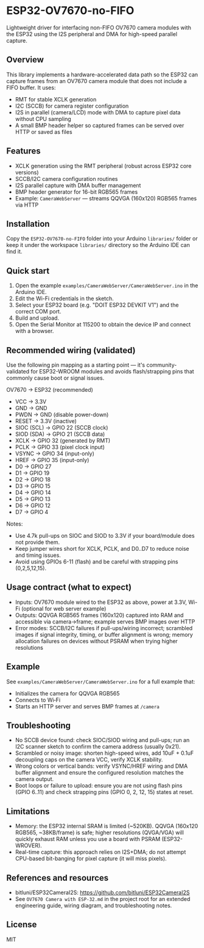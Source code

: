 
ESP32-OV7670-no-FIFO
=====================

Lightweight driver for interfacing non-FIFO OV7670 camera modules with the ESP32 using the I2S peripheral and DMA for high-speed parallel capture.

Overview
--------
This library implements a hardware-accelerated data path so the ESP32 can capture frames from an OV7670 camera module that does not include a FIFO buffer. It uses:

- RMT for stable XCLK generation
- I2C (SCCB) for camera register configuration
- I2S in parallel (camera/LCD) mode with DMA to capture pixel data without CPU sampling
- A small BMP header helper so captured frames can be served over HTTP or saved as files

Features
--------
- XCLK generation using the RMT peripheral (robust across ESP32 core versions)
- SCCB/I2C camera configuration routines
- I2S parallel capture with DMA buffer management
- BMP header generator for 16-bit RGB565 frames
- Example: `CameraWebServer` — streams QQVGA (160x120) RGB565 frames via HTTP

Installation
------------
Copy the `ESP32-OV7670-no-FIFO` folder into your Arduino `libraries/` folder or keep it under the workspace `libraries/` directory so the Arduino IDE can find it.

Quick start
-----------
1. Open the example `examples/CameraWebServer/CameraWebServer.ino` in the Arduino IDE.
2. Edit the Wi-Fi credentials in the sketch.
3. Select your ESP32 board (e.g. "DOIT ESP32 DEVKIT V1") and the correct COM port.
4. Build and upload.
5. Open the Serial Monitor at 115200 to obtain the device IP and connect with a browser.

Recommended wiring (validated)
-------------------------------
Use the following pin mapping as a starting point — it's community-validated for ESP32-WROOM modules and avoids flash/strapping pins that commonly cause boot or signal issues.

OV7670 -> ESP32 (recommended)

- VCC -> 3.3V
- GND -> GND
- PWDN -> GND (disable power-down)
- RESET -> 3.3V (inactive)
- SIOC (SCL) -> GPIO 22 (SCCB clock)
- SIOD (SDA) -> GPIO 21 (SCCB data)
- XCLK -> GPIO 32 (generated by RMT)
- PCLK -> GPIO 33 (pixel clock input)
- VSYNC -> GPIO 34 (input-only)
- HREF -> GPIO 35 (input-only)
- D0 -> GPIO 27
- D1 -> GPIO 19
- D2 -> GPIO 18
- D3 -> GPIO 15
- D4 -> GPIO 14
- D5 -> GPIO 13
- D6 -> GPIO 12
- D7 -> GPIO 4

Notes:
- Use 4.7k pull-ups on SIOC and SIOD to 3.3V if your board/module does not provide them.
- Keep jumper wires short for XCLK, PCLK, and D0..D7 to reduce noise and timing issues.
- Avoid using GPIOs 6-11 (flash) and be careful with strapping pins (0,2,5,12,15).

Usage contract (what to expect)
-------------------------------
- Inputs: OV7670 module wired to the ESP32 as above, power at 3.3V, Wi-Fi (optional for web server example)
- Outputs: QQVGA RGB565 frames (160x120) captured into RAM and accessible via camera->frame; example serves BMP images over HTTP
- Error modes: SCCB/I2C failures if pull-ups/wiring incorrect; scrambled images if signal integrity, timing, or buffer alignment is wrong; memory allocation failures on devices without PSRAM when trying higher resolutions

Example
-------
See `examples/CameraWebServer/CameraWebServer.ino` for a full example that:

- Initializes the camera for QQVGA RGB565
- Connects to Wi‑Fi
- Starts an HTTP server and serves BMP frames at `/camera`

Troubleshooting
---------------
- No SCCB device found: check SIOC/SIOD wiring and pull-ups; run an I2C scanner sketch to confirm the camera address (usually 0x21).
- Scrambled or noisy image: shorten high-speed wires, add 10uF + 0.1uF decoupling caps on the camera VCC, verify XCLK stability.
- Wrong colors or vertical bands: verify VSYNC/HREF wiring and DMA buffer alignment and ensure the configured resolution matches the camera output.
- Boot loops or failure to upload: ensure you are not using flash pins (GPIO 6..11) and check strapping pins (GPIO 0, 2, 12, 15) states at reset.

Limitations
-----------
- Memory: the ESP32 internal SRAM is limited (~520KB). QQVGA (160x120 RGB565, ~38KB/frame) is safe; higher resolutions (QVGA/VGA) will quickly exhaust RAM unless you use a board with PSRAM (ESP32-WROVER).
- Real-time capture: this approach relies on I2S+DMA; do not attempt CPU-based bit-banging for pixel capture (it will miss pixels).

References and resources
------------------------
- bitluni/ESP32CameraI2S: https://github.com/bitluni/ESP32CameraI2S
- See `OV7670 Camera with ESP-32.md` in the project root for an extended engineering guide, wiring diagram, and troubleshooting notes.

License
-------
MIT
